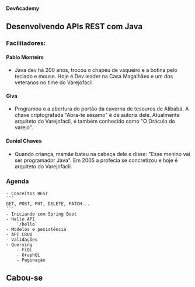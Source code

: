 #### DevAcademy 


## Desenvolvendo APIs REST com Java



### Facilitadores:

#### Pablo Monteiro
- Java dev há 200 anos, trocou o chapéu de vaqueiro e a botina pelo teclado e mouse. Hoje é Dev leader na Casa Magalhães e um dos veteranos no time do Varejofacil.

#### Giva
- Programou o a abertura do portão da caverna de tesouros de Alibabá. A chave criptografada "Abra-te sésamo" é de autoria dele. Atualmente arquiteto do Varejofacil, é também conhecido como "O Oráculo do varejo".

#### Daniel Chaves
- Quando criança, mamãe bateu na cabeça dele e disse: "Esse menino vai ser programador Java". Em 2005 a profecia se concretizou e hoje é arquiteto do Varejofacil.


### Agenda
    - Conceitos REST
    ```
    GET, POST, PUT, DELETE, PATCH...
    ```
    - Iniciando com Spring Boot
    - Hello API
        `/hello`
    - Modelos e pesistência
    - API CRUD
    - Validações
    - Querying
        - FiQL
        - GraphQL
        - Paginação
    


## Cabou-se
